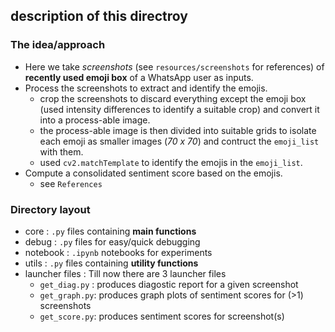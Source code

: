 ## description of this directroy

### The idea/approach

- Here we take *screenshots* (see `resources/screenshots` for references) of **recently used emoji box** of a WhatsApp user as inputs.
- Process the screenshots to extract and identify the emojis.
	- crop the screenshots to discard everything except the emoji box (used intensity differences to identify a suitable crop) and convert it into a process-able image.
	- the process-able image is then divided into suitable grids to isolate each emoji as smaller images (*70 x 70*) and contruct the `emoji_list` with them.
	- used `cv2.matchTemplate` to identify the emojis in the `emoji_list`.
- Compute a consolidated sentiment score based on the emojis.
	- see `References`

### Directory layout

- core     : `.py` files containing **main functions**
- debug    : `.py` files for easy/quick debugging 
- notebook : `.ipynb` notebooks for experiments
- utils    : `.py` files containing **utility functions**
- launcher files : Till now there are 3 launcher files
	- `get_diag.py` : produces diagostic report for a given screenshot
	- `get_graph.py`: produces graph plots of sentiment scores for (>1) screenshots
	- `get_score.py`: produces sentiment scores for screenshot(s)

